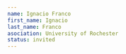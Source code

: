 ```yaml
---
name: Ignacio Franco
first_name: Ignacio
last_name: Franco
asociation: University of Rochester
status: invited
---
```

